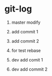 # git-log
1. master modify
2. add commit 1
3. add commit 2

1. for test rebase
2. dev add comit 1
3. dev add commit 2
